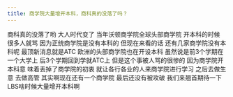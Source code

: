 ```yaml
---
title: 商学院大量增开本科，商科真的没落了吗？
---
```

商科真的没落了哟
大人时代变了
当年沃顿商学院全球头部商学院
开本科的时候
很多人就骂
因为正统商学院是没有本科的
但现在来看的话
还有几家商学院没有本科呢
最顶新消息就是ATC
欧洲的头部商学院也在开设本科
虽然说是前3个学期在一个大学上
后3个学期回到学就ATC上
但是这个事被人骂的很惨的
因为商学院开本科意
味着丢掉了商学院的初衷
就让各行各业的人来商学院进行学习
之后去做生意
去做高管
其实啊现在还有一个商学院
最后还没有被攻破
我们来翘首期待一下
LBS啥时候大量增开本科啊
